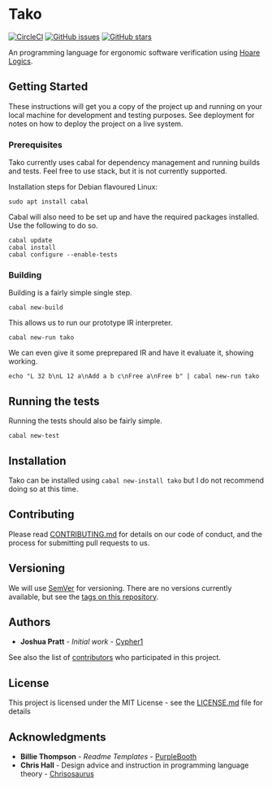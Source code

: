 # Tako

[![CircleCI](https://img.shields.io/circleci/project/github/Cypher1/Tako.svg)](https://circleci.com/gh/Cypher1/Tako/tree/master) [![GitHub issues](https://img.shields.io/github/issues/Cypher1/Tako.svg)](https://github.com/Cypher1/Tako/issues) [![GitHub stars](https://img.shields.io/github/stars/Cypher1/Tako.svg?style=social)](https://github.com/Cypher1/Tako)

An programming language for ergonomic software verification using [Hoare Logics](https://en.wikipedia.org/wiki/Hoare_logic).

## Getting Started

These instructions will get you a copy of the project up and running on your local machine for development and testing purposes. See deployment for notes on how to deploy the project on a live system.

### Prerequisites

Tako currently uses cabal for dependency management and running builds and tests.
Feel free to use stack, but it is not currently supported.

Installation steps for Debian flavoured Linux:
```
sudo apt install cabal
```

Cabal will also need to be set up and have the required packages installed.
Use the following to do so.
```
cabal update
cabal install
cabal configure --enable-tests
```

### Building

Building is a fairly simple single step.

```
cabal new-build
```

This allows us to run our prototype IR interpreter.

```
cabal new-run tako
```

We can even give it some preprepared IR and have it evaluate it, showing working.

```
echo "L 32 b\nL 12 a\nAdd a b c\nFree a\nFree b" | cabal new-run tako
```

## Running the tests

Running the tests should also be fairly simple.

```
cabal new-test
```

## Installation

Tako can be installed using `cabal new-install tako` but I do not recommend doing so at this time.

## Contributing

Please read [CONTRIBUTING.md](CONTRIBUTING.md) for details on our code of conduct, and the process for submitting pull requests to us.

## Versioning

We will use [SemVer](http://semver.org/) for versioning. There are no versions currently available, but see the [tags on this repository](https://github.com/Cypher1/Tako/tags).

## Authors

* **Joshua Pratt** - *Initial work* - [Cypher1](https://github.com/Cypher1)

See also the list of [contributors](https://github.com/your/project/contributors) who participated in this project.

## License

This project is licensed under the MIT License - see the [LICENSE.md](LICENSE.md) file for details

## Acknowledgments

* **Billie Thompson** - *Readme Templates* - [PurpleBooth](https://github.com/PurpleBooth)
* **Chris Hall** - Design advice and instruction in programming language theory - [Chrisosaurus](https://github.com/chrisosaurus)
